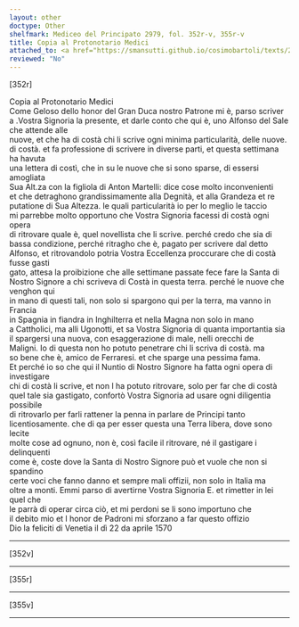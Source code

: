 ```yaml
---
layout: other
doctype: Other
shelfmark: Mediceo del Principato 2979, fol. 352r-v, 355r-v
title: Copia al Protonotario Medici
attached_to: <a href="https://smansutti.github.io/cosimobartoli/texts/2979_143/">2979_143</a>
reviewed: "No"
---
```


[352r]  
  
  
Copia al Protonotario Medici  
Come Geloso dello honor del Gran Duca nostro Patrone mi è, parso scriver  
a .Vostra Signoria la presente, et darle conto che qui è, uno Alfonso del Sale che attende alle  
nuove, et che ha di costà chi li scrive ogni minima particularità, delle nuove.  
di costà. et fa professione di scrivere in diverse parti, et questa settimana ha havuta  
una lettera di costì, che in su le nuove che si sono sparse, di essersi amogliata  
Sua Alt.za con la figliola di Anton Martelli: dice cose molto inconvenienti  
et che detraghono grandissimamente alla Degnità, et alla Grandeza et re  
putatione di Sua Altezza. le quali particularità io per lo meglio le taccio  
mi parrebbe molto opportuno che Vostra Signoria facessi di costà ogni opera  
di ritrovare quale è, quel novellista che li scrive. perché credo che sia di  
bassa condizione, perché ritragho che è, pagato per scrivere dal detto  
Alfonso, et ritrovandolo potria Vostra Eccellenza proccurare che di costà fusse gasti  
gato, attesa la proibizione che alle settimane passate fece fare la Santa di  
Nostro Signore a chi scriveva di Costà in questa terra. perché le nuove che venghon qui  
in mano di questi tali, non solo si spargono qui per la terra, ma vanno in Francia  
in Spagnia in fiandra in Inghilterra et nella Magna non solo in mano  
a Cattholici, ma alli Ugonotti, et sa Vostra Signoria di quanta importantia sia  
il spargersi una nuova, con esaggerazione di male, nelli orecchi de  
Maligni. Io di questa non ho potuto penetrare chi li scriva di costà. ma  
so bene che è, amico de Ferraresi. et che sparge una pessima fama.  
Et perché io so che qui il Nuntio di Nostro Signore ha fatta ogni opera di investigare  
chi di costà li scrive, et non l ha potuto ritrovare, solo per far che di costà  
quel tale sia gastigato, confortò Vostra Signoria ad usare ogni diligentia possibile  
di ritrovarlo per farli rattener la penna in parlare de Principi tanto  
licentiosamente. che di qa per esser questa una Terra libera, dove sono lecite  
molte cose ad ognuno, non è, così facile il ritrovare, né il gastigare i delinquenti  
come è, coste dove la Santa di Nostro Signore può et vuole che non si spandino  
certe voci che fanno danno et sempre mali offizii, non solo in Italia ma  
oltre a monti. Emmi parso di avertirne Vostra Signoria E. et rimetter in lei quel che  
le parrà di operar circa ciò, et mi perdoni se li sono importuno che  
il debito mio et l honor de Padroni mi sforzano a far questo offizio  
Dio la feliciti di Venetia il dì 22 da aprile 1570  
  
---  

[352v]  
  
  
  
---  

[355r]  
  
  
  
---  

[355v]  
  
  
  
---  

